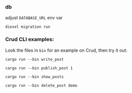### db

adjust `DATABASE_URL` env var

`diesel migration run`


### Crud CLI examples:

Look the files in `bin` for an example on Crud, then try it out:

`cargo run --bin write_post`

`cargo run --bin publish_post 1`

`cargo run --bin show_posts`

`cargo run --bin delete_post demo`

